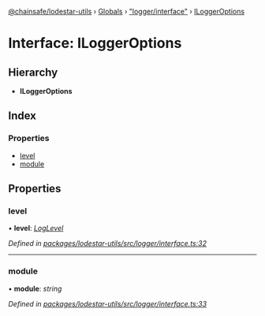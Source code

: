 [@chainsafe/lodestar-utils](../README.md) › [Globals](../globals.md) › ["logger/interface"](../modules/_logger_interface_.md) › [ILoggerOptions](_logger_interface_.iloggeroptions.md)

# Interface: ILoggerOptions

## Hierarchy

* **ILoggerOptions**

## Index

### Properties

* [level](_logger_interface_.iloggeroptions.md#level)
* [module](_logger_interface_.iloggeroptions.md#module)

## Properties

###  level

• **level**: *[LogLevel](../enums/_logger_interface_.loglevel.md)*

*Defined in [packages/lodestar-utils/src/logger/interface.ts:32](https://github.com/ChainSafe/lodestar/blob/bbe465408/packages/lodestar-utils/src/logger/interface.ts#L32)*

___

###  module

• **module**: *string*

*Defined in [packages/lodestar-utils/src/logger/interface.ts:33](https://github.com/ChainSafe/lodestar/blob/bbe465408/packages/lodestar-utils/src/logger/interface.ts#L33)*
